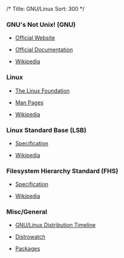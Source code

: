 /*
Title: GNU/Linux
Sort: 300
*/

### GNU's Not Unix! (GNU)

* [Official Website](https://www.gnu.org/)

* [Official Documentation](https://www.gnu.org/manual/manual.html)

* [Wikipedia](https://en.wikipedia.org/wiki/GNU)

### Linux

* [The Linux Foundation](https://www.linuxfoundation.org/)

* [Man Pages](https://www.linux.org/docs/)

* [Wikipedia](https://en.wikipedia.org/wiki/Linux)

### Linux Standard Base (LSB)

* [Specification](https://refspecs.linuxfoundation.org/lsb.shtml)

* [Wikipedia](https://en.wikipedia.org/wiki/Linux_Standard_Base)

### Filesystem Hierarchy Standard (FHS)

* [Specification](http://refspecs.linuxfoundation.org/fhs.shtml)

* [Wikipedia](https://en.wikipedia.org/wiki/Filesystem_Hierarchy_Standard)

### Misc/General

* [GNU/Linux Distribution Timeline](http://futurist.se/gldt/)

* [Distrowatch](https://distrowatch.com/)

* [Packages](https://pkgs.org/)
